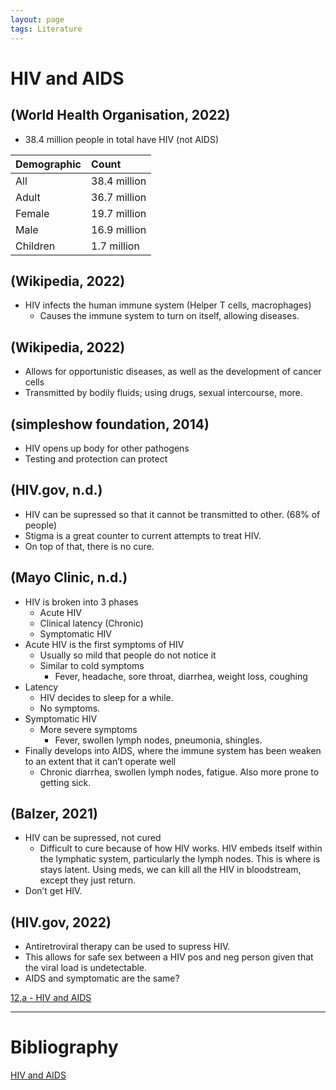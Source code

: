 ```yaml
---
layout: page
tags: Literature 
---
```


# HIV and AIDS

## (World Health Organisation, 2022)

- 38.4 million people in total have HIV (not AIDS) 

|    Demographic      |    Count           |
|:--------------------|:-------------------|
|    All              |    38.4 million    |
|    Adult            |    36.7 million    |
|    Female           |    19.7 million    |
|    Male             |    16.9 million    |
|    Children         |     1.7 million    |  

## (Wikipedia, 2022)

- HIV infects the human immune system (Helper T cells, macrophages)
	- Causes the immune system to turn on itself, allowing diseases. 

## (Wikipedia, 2022)

- Allows for opportunistic diseases, as well as the development of cancer cells
- Transmitted by bodily fluids; using drugs, sexual intercourse, more. 

## (simpleshow foundation, 2014)

- HIV opens up body for other pathogens 
- Testing and protection can protect 

## (HIV.gov, n.d.)

- HIV can be supressed so that it cannot be transmitted to other. (68% of people)
- Stigma is a great counter to current attempts to treat HIV.
- On top of that, there is no cure.

## (Mayo Clinic, n.d.)

- HIV is broken into 3 phases
	- Acute HIV
	- Clinical latency (Chronic)
	- Symptomatic HIV
- Acute HIV is the first symptoms of HIV
	- Usually so mild that people do not notice it
	- Similar to cold symptoms
		- Fever, headache, sore throat, diarrhea, weight loss, coughing
- Latency
	- HIV decides to sleep for a while.
	- No symptoms.
- Symptomatic HIV
	- More severe symptoms
		- Fever, swollen lymph nodes, pneumonia, shingles.
-  Finally develops into AIDS, where the immune system has been weaken to an extent that it can’t operate well
	- Chronic diarrhea, swollen lymph nodes, fatigue. Also more prone to getting sick.

## (Balzer, 2021)

- HIV can be supressed, not cured
	- Difficult to cure because of how HIV works. HIV embeds itself within the lymphatic system, particularly the lymph nodes. This is where is stays latent. Using meds, we can kill all the HIV in bloodstream, except they just return.
- Don’t get HIV.

## (HIV.gov, 2022)

- Antiretroviral therapy can be used to supress HIV.
- This allows for safe sex between a HIV pos and neg person given that the viral load is undetectable.
- AIDS and symptomatic are the same?

[12,a - HIV and AIDS](../3%20Permanent%20Notes/12,a%20-%20HIV%20and%20AIDS)

---

# Bibliography

[HIV and AIDS](../4%20Citation%20Notes/HIV%20and%20AIDS)